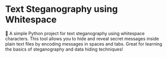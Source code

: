 # Text Steganography using Whitespace
🔐 A simple Python project for text steganography using whitespace characters. This tool allows you to hide and reveal secret messages inside plain text files by encoding messages in spaces and tabs. Great for learning the basics of steganography and data hiding techniques!
